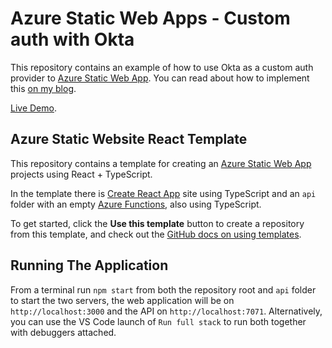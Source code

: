 # Azure Static Web Apps - Custom auth with Okta

This repository contains an example of how to use Okta as a custom auth provider to [Azure Static Web App](https://docs.microsoft.com/azure/static-web-apps/?WT.mc_id=javascript-28110-aapowell). You can read about how to implement this [on my blog](https://www.aaron-powell.com/posts/2021-05-13-using-okta-with-static-web-apps/).

[Live Demo](https://blue-bay-0eac9b910.azurestaticapps.net).

## Azure Static Website React Template

This repository contains a template for creating an [Azure Static Web App](https://docs.microsoft.com/azure/static-web-apps/?WT.mc_id=javascript-23110-aapowell) projects using React + TypeScript.

In the template there is [Create React App](https://create-react-app.dev) site using TypeScript and an `api` folder with an empty [Azure Functions](https://docs.microsoft.com/azure/functions/?WT.mc_id=javascript-23110-aapowell), also using TypeScript.

To get started, click the **Use this template** button to create a repository from this template, and check out the [GitHub docs on using templates](https://docs.github.com/en/github/creating-cloning-and-archiving-repositories/creating-a-repository-from-a-template).

## Running The Application

From a terminal run `npm start` from both the repository root and `api` folder to start the two servers, the web application will be on `http://localhost:3000` and the API on `http://localhost:7071`. Alternatively, you can use the VS Code launch of `Run full stack` to run both together with debuggers attached.
